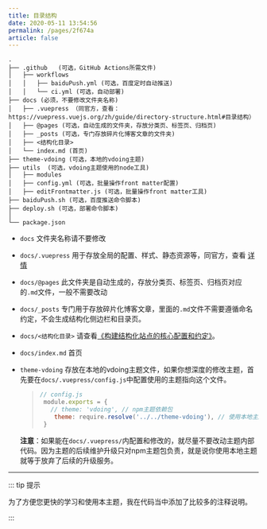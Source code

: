 ```yaml
---
title: 目录结构
date: 2020-05-11 13:54:56
permalink: /pages/2f674a
article: false
---
```


```
.
├── .github   (可选，GitHub Actions所需文件)
│   ├── workflows
│   │   ├── baiduPush.yml (可选，百度定时自动推送)
│   │   └── ci.yml (可选，自动部署)
├── docs (必须，不要修改文件夹名称)
│   ├── .vuepress （同官方，查看：https://vuepress.vuejs.org/zh/guide/directory-structure.html#目录结构）
│   ├── @pages (可选，自动生成的文件夹，存放分类页、标签页、归档页)
│   ├── _posts (可选，专门存放碎片化博客文章的文件夹)
│   ├── <结构化目录> 
│   └── index.md (首页)
├── theme-vdoing (可选，本地的vdoing主题)
├── utils  (可选，vdoing主题使用的node工具)
│   ├── modules
│   ├── config.yml (可选，批量操作front matter配置)
│   ├── editFrontmatter.js (可选，批量操作front matter工具)
├── baiduPush.sh (可选，百度推送命令脚本)
├── deploy.sh (可选，部署命令脚本)
│
└── package.json

```
* `docs` 文件夹名称请不要修改

* `docs/.vuepress` 用于存放全局的配置、样式、静态资源等，同官方，查看 [详情](https://vuepress.vuejs.org/zh/guide/directory-structure.html#目录结构)
* `docs/@pages` 此文件夹是自动生成的，存放分类页、标签页、归档页对应的`.md`文件，一般不需要改动
* `docs/_posts` 专门用于存放碎片化博客文章，里面的`.md`文件不需要遵循命名约定，不会生成结构化侧边栏和目录页。

* `docs/<结构化目录>`  请查看[《构建结构化站点的核心配置和约定》](/pages/33d574/)。

* `docs/index.md` 首页
* `theme-vdoing` 存放在本地的vdoing主题文件，如果你想深度的修改主题，首先要在`docs/.vuepress/config.js`中配置使用的主题指向这个文件。
  > ```js
  > // config.js
  >  module.exports = {
  >    // theme: 'vdoing', // npm主题依赖包
  >     theme: require.resolve('../../theme-vdoing'), // 使用本地主题包
  >  }
  > ```
   **注意**：如果能在`docs/.vuepress/`内配置和修改的，就尽量不要改动主题内部代码。因为主题的后续维护升级只对npm主题包负责，就是说你使用本地主题就等于放弃了后续的升级服务。

---

::: tip 提示

为了方便您更快的学习和使用本主题，我在代码当中添加了比较多的注释说明。

:::
